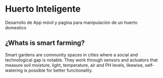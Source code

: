 # Huerto Inteligente
Desarrollo de App móvil y pagina para manipulación de un huerto domestico

## ¿Whats is smart farming?
Smart gardens are community spaces in cities where a social and technological gap is notable. They work through sensors and actuators that measure soil moisture, light, temperature, air and PH levels, likewise, self-watering is possible for better functionality.


